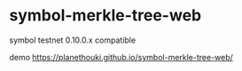 # symbol-merkle-tree-web

symbol testnet 0.10.0.x compatible

demo https://planethouki.github.io/symbol-merkle-tree-web/
